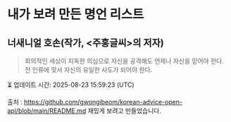 # 내가 보려 만든 명언 리스트

##  너새니얼 호손(작가, <주홍글씨>의 저자)
> 회의적인 세상이 지독한 의심으로 자신을 공격해도 언제나 자신을 믿어야 한다. 전 인류에 맞서 자신의 유일한 사도가 되어야 한다.


⏳ 업데이트 시간: 2025-08-23 15:59:23 (UTC)

출처 : https://github.com/gwongibeom/korean-advice-open-api/blob/main/README.md
재밌게 보려고 만들었습니다.
